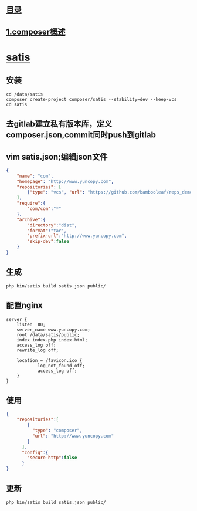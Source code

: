 ## [目录](https://github.com/yuncopy/yafr/blob/master/docs/index.md)

## [1.composer概述](https://github.com/yuncopy/yafr/blob/master/docs/1.composer概述.md)

# [satis](https://github.com/AOEpeople/composer-satis-builder)

## 安装
```shell
cd /data/satis
composer create-project composer/satis --stability=dev --keep-vcs
cd satis
```

## 去gitlab建立私有版本库，定义composer.json,commit同时push到gitlab

## vim satis.json;编辑json文件
```json
{
    "name": "com",
    "homepage": "http://www.yuncopy.com",
    "repositories": [
        {"type": "vcs", "url": "https://github.com/bambooleaf/reps_demo.git"}
    ],
    "require":{
        "com/com":"*"
    },
    "archive":{
        "directory":"dist",
        "format":"tar",
        "prefix-url":"http://www.yuncopy.com",
        "skip-dev":false
    }
}
```

## 生成
```shell
php bin/satis build satis.json public/
```

## 配置nginx
```nginx
server {
    listen  80;
    server_name www.yuncopy.com;
    root /data/satis/public;
    index index.php index.html;
    access_log off;
    rewrite_log off;
    
    location = /favicon.ico {
            log_not_found off;
            access_log off;
    }
}
```

## 使用
```json
{
    "repositories":[
        {
          "type": "composer",
          "url": "http://www.yuncopy.com"
        }
      ],
      "config":{
        "secure-http":false
      }
}

```

## 更新
```shell
php bin/satis build satis.json public/
```